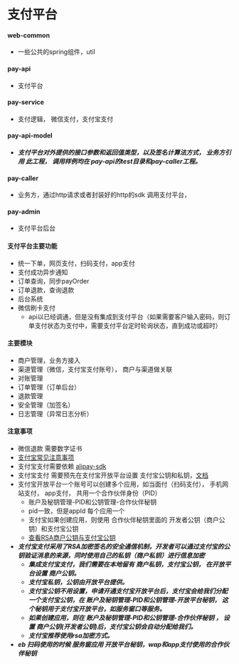 # 支付平台

#### web-common
* 一些公共的spring组件，util
#### pay-api
* 支付平台
#### pay-service
* 支付逻辑， 微信支付，支付宝支付
#### pay-api-model 
* ***支付平台对外提供的接口参数和返回值类型，以及签名计算法方式， 业务方引用 此工程， 调用样例均在 pay-api的test目录和pay-caller工程。***
#### pay-caller
* 业务方，通过http请求或者封装好的http的sdk 调用支付平台，
#### pay-admin
* 支付平台后台


#### 支付平台主要功能
* 统一下单，网页支付，扫码支付，app支付
* 支付成功异步通知
* 订单查询，同步payOrder
* 订单退款，查询退款
* 后台系统
* 微信刷卡支付 
    * api以已经调通，但是没有集成到支付平台（如果需要客户输入密码，则订单支付状态为支付中，需要支付平台定时轮询状态，直到成功或超时）

#### 主要模块
* 商户管理，业务方接入
* 渠道管理（微信，支付宝支付账号），  商户与渠道做关联
* 对账管理
* 订单管理（订单后台）
* 退款管理
* 安全管理（加签名）
* 日志管理（异常日志分析）



#### 注意事项
* 微信退款 需要数字证书
* [支付宝常见注意事项](https://doc.open.alipay.com/doc2/detail.htm?spm=a219a.7629140.0.0.IH0sUA&treeId=26&articleId=103279&docType=1)
* 支付宝支付需要依赖 [alipay-sdk](https://doc.open.alipay.com/doc2/detail?treeId=54&articleId=103419&docType=1#s2)
* 支付宝支付 需要预先在支付宝开放平台设置 支付宝公钥和私钥，[文档](https://doc.open.alipay.com/doc2/detail.htm?spm=a219a.7629140.0.0.7W7fUQ&treeId=44&articleId=103242&docType=1)
* 支付宝开放平台一个账号可以创建多个应用，如当面付（扫码支付）， 手机网站支付， app支付，  共用一个合作伙伴身份（PID）
    * 账户及秘钥管理-PID和公钥管理-合作伙伴秘钥 
    * pid一致，但是appId 每个应用一个
    * 支付宝如果创建应用，则使用 合作伙伴秘钥里面的 开发者公钥（商户公钥）和支付宝公钥
    * [查看RSA商户公钥与支付宝公钥](https://doc.open.alipay.com/doc2/detail?treeId=58&articleId=103546&docType=1)
* ***支付宝支付采用了RSA加密签名的安全通信机制，开发者可以通过支付宝的公钥验证消息的来源，同时使用自己的私钥（商户私钥）进行信息加密***
    * ***集成支付宝支付，我们需要在本地留有  商户私钥，支付宝公钥，  在开放平台设置 商户公钥。***  
    * ***支付宝私钥，公钥由开放平台提供。***
    * ***支付宝公钥不用设置，申请开通支付宝开放平台后，支付宝会给我们分配一个支付宝公钥，在 账户及秘钥管理-PID和公钥管理-开放平台秘钥，   这个秘钥用于支付宝开放平台，如服务窗口等服务。***
    * ***如果创建应用，则在  账户及秘钥管理-PID和公钥管理-合作伙伴秘钥 ， 设置 商户公钥(开发者公钥)后，支付宝公钥会自动分配给我们。***
    * ***支付宝推荐使用rsa加密方式。***
* ***eb 扫码使用的时候  服务窗应用 开放平台秘钥，wap和app支付使用的合作伙伴秘钥***
